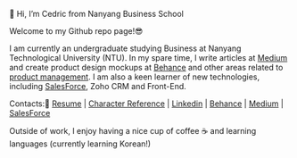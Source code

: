 👋 Hi, I’m Cedric from Nanyang Business School

Welcome to my Github repo page!😎

I am currently an undergraduate studying Business at Nanyang Technological University (NTU). In my spare time, I write articles at [Medium](https://cedric130813.medium.com/) and create product design mockups at [Behance](https://www.behance.net/cedric130813) and other areas related to [product management](https://cedric130813.github.io/projects). I am also a keen learner of new technologies, including [SalesForce](https://trailblazer.me/id/cedric130813), Zoho CRM and Front-End.

Contacts:💼
[Resume](https://cedric130813.github.io/assets/Resume_Ian_Cedric_Io.pdf) |
[Character Reference](https://cedric130813.github.io/assets/Letter%20of%20Recommendation.pdf) |
[Linkedin](https://www.linkedin.com/in/cedric130813/) |
[Behance](https://www.behance.net/cedric130813) |
[Medium](https://cedric130813.medium.com/) |
[SalesForce](https://trailblazer.me/id/cedric130813)

Outside of work, I enjoy having a nice cup of coffee ☕ and learning languages (currently learning Korean!)
